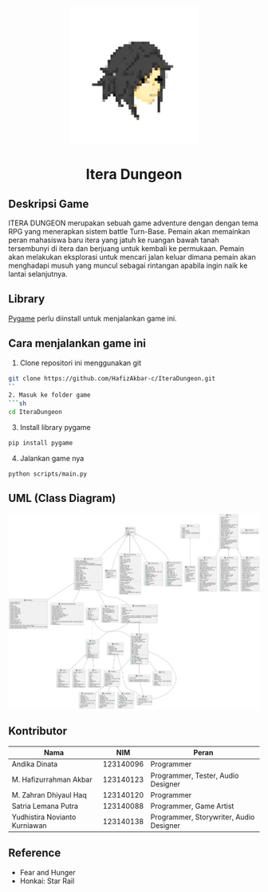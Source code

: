 <p align="center">
  <img src="https://raw.githubusercontent.com/HafizAkbar-c/IteraDungeon/refs/heads/main/scripts/assets/logo.png" width="256px">
</p>

<h1 align="center">Itera Dungeon</h1>

## Deskripsi Game
ITERA DUNGEON merupakan sebuah game adventure dengan dengan tema RPG yang menerapkan sistem battle Turn-Base. Pemain akan memainkan peran mahasiswa baru itera yang jatuh ke ruangan bawah tanah tersembunyi di itera dan berjuang untuk kembali ke permukaan. Pemain akan melakukan eksplorasi untuk mencari jalan keluar dimana pemain akan menghadapi musuh yang muncul sebagai rintangan apabila ingin naik ke lantai selanjutnya.

## Library
[Pygame](https://www.pygame.org/wiki/GettingStarted) perlu diinstall untuk menjalankan game ini.

## Cara menjalankan game ini
1. Clone repositori ini menggunakan git
```sh
git clone https://github.com/HafizAkbar-c/IteraDungeon.git
``
2. Masuk ke folder game
```sh
cd IteraDungeon
```
3. Install library pygame
```sh
pip install pygame
```
4. Jalankan game nya
```
python scripts/main.py
```

## UML (Class Diagram)
<p align="center">
  <img src="https://raw.githubusercontent.com/HafizAkbar-c/IteraDungeon/refs/heads/main/scripts/assets/UML.png" width="1024px">
</p>

## Kontributor
|Nama|NIM|Peran|
|-|-|-|
|Andika Dinata|123140096|Programmer|
|M. Hafizurrahman Akbar|123140123|Programmer, Tester, Audio Designer|
|M. Zahran Dhiyaul Haq|123140120|Programmer|
|Satria Lemana Putra|123140088|Programmer, Game Artist|
|Yudhistira Novianto Kurniawan|123140138|Programmer, Storywriter, Audio Designer|

## Reference
- Fear and Hunger
- Honkai: Star Rail
